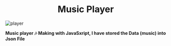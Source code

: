 <h1 align='center'>Music Player </h1>

![player](https://user-images.githubusercontent.com/72673165/135166492-88e099e0-ac0c-4487-bc45-12b182b97f70.PNG)


**Music player 🎶 Making with JavaSxript, I have stored the Data (music) into Json File**
